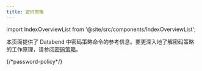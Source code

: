 ```yaml
---
title: 密码策略
---
```

import IndexOverviewList from '@site/src/components/IndexOverviewList';

本页面提供了 Databend 中密码策略命令的参考信息。要更深入地了解密码策略的工作原理，请参阅[密码策略](/guides/security/password-policy)。

<IndexOverviewList />
{/*password-policy*/}